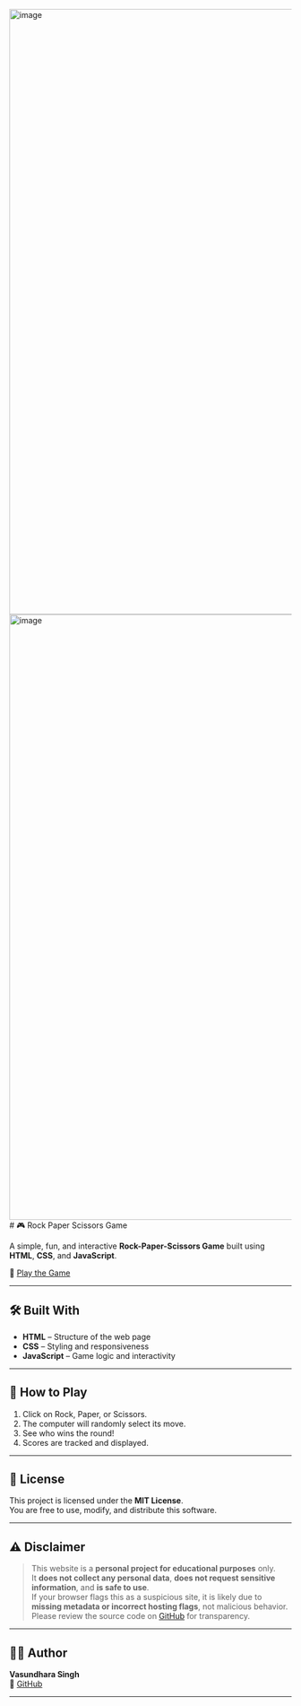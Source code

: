 <img width="1920" height="1080" alt="image" src="https://github.com/user-attachments/assets/a4b43c06-7d88-4f69-8498-22150d7f2d81" /><img width="1920" height="1080" alt="image" src="https://github.com/user-attachments/assets/d089f6ab-0062-4473-ad3e-6f0ae9b17946" /># 🎮 Rock Paper Scissors Game

A simple, fun, and interactive **Rock-Paper-Scissors Game** built using **HTML**, **CSS**, and **JavaScript**.

🔗 [Play the Game](https://vasundhara-singh0911.github.io/rock-paper-scissors-game/)

---


## 🛠️ Built With

- **HTML** – Structure of the web page
- **CSS** – Styling and responsiveness
- **JavaScript** – Game logic and interactivity

---

## 🚀 How to Play

1. Click on Rock, Paper, or Scissors.
2. The computer will randomly select its move.
3. See who wins the round!
4. Scores are tracked and displayed.

---

## 📜 License

This project is licensed under the **MIT License**.  
You are free to use, modify, and distribute this software.

---

## ⚠️ Disclaimer

> This website is a **personal project for educational purposes** only.  
> It **does not collect any personal data**, **does not request sensitive information**, and **is safe to use**.  
> If your browser flags this as a suspicious site, it is likely due to **missing metadata or incorrect hosting flags**, not malicious behavior.  
> Please review the source code on [GitHub](https://github.com/vasundhara-singh0911/rock-paper-scissors-game) for transparency.

---

## 👩‍💻 Author

**Vasundhara Singh**  
🔗 [GitHub](https://github.com/vasundhara-singh0911)


---







